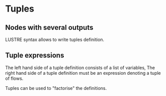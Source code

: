 # Tuples

## Nodes with several outputs

LUSTRE syntax allows to write tuples definition.

## Tuple expressions

The left hand side of a tuple definition consists of a list of variables, The right hand side of a tuple definition must be an expression denoting a tuple of flows.

Tuples can be used to "factorise" the definitions.
